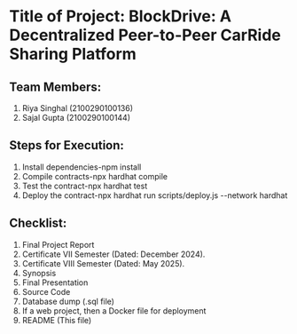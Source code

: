 # Title of Project: BlockDrive: A Decentralized Peer-to-Peer CarRide Sharing Platform

## Team Members:
1. Riya Singhal (2100290100136)
2. Sajal Gupta (2100290100144)


## Steps for Execution:
1. Install dependencies-npm install
2. Compile contracts-npx hardhat compile
3. Test the contract-npx hardhat test
4. Deploy the contract-npx hardhat run scripts/deploy.js --network hardhat

## Checklist:
1. Final Project Report
2. Certificate VII Semester (Dated: December 2024).
3. Certificate VIII Semester (Dated: May 2025).
4. Synopsis
5. Final Presentation
6. Source Code
7. Database dump (.sql file)
8. If a web project, then a Docker file for deployment
9. README (This file)
